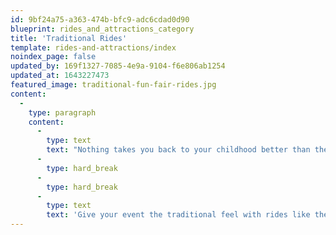 ```yaml
---
id: 9bf24a75-a363-474b-bfc9-adc6cdad0d90
blueprint: rides_and_attractions_category
title: 'Traditional Rides'
template: rides-and-attractions/index
noindex_page: false
updated_by: 169f1327-7085-4e9a-9104-f6e806ab1254
updated_at: 1643227473
featured_image: traditional-fun-fair-rides.jpg
content:
  -
    type: paragraph
    content:
      -
        type: text
        text: "Nothing takes you back to your childhood better than the memories of playing at the fairground. Roll up and hire our traditional rides and attractions for your special event or occasion.\_"
      -
        type: hard_break
      -
        type: hard_break
      -
        type: text
        text: 'Give your event the traditional feel with rides like the Carousel, which was EC Events first ride, way back in 1901.'
---
```

